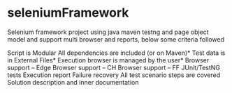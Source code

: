 # seleniumFramework
Selenium framework project using java maven testng and page object model and support multi browser and reports, below some criteria followed

Script is Modular
All dependencies are included (or on Maven)*
Test data is in External Files*
Execution browser is managed by the user*
Browser support – Edge
Browser support – CH
Browser support – FF
JUnit/TestNG tests
Execution report
Failure recovery
All test scenario steps are covered
Solution description and inner documentation
